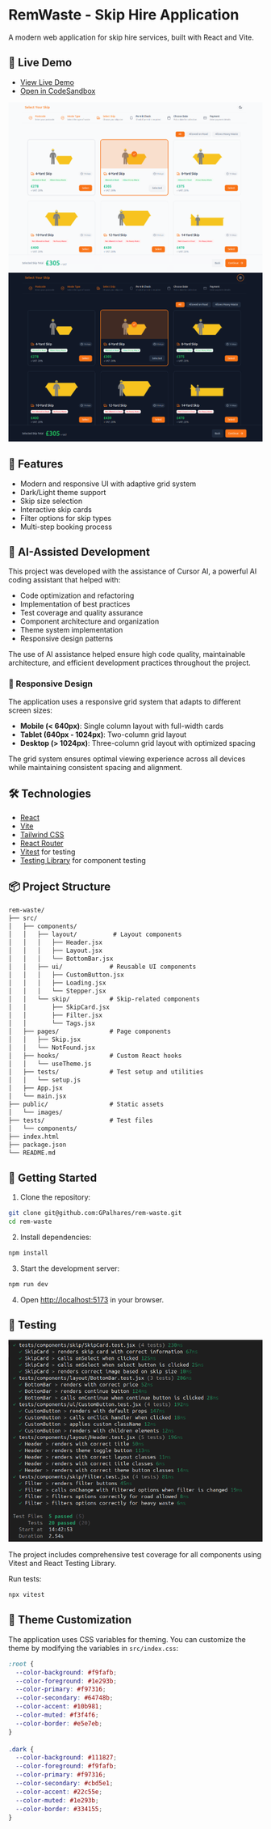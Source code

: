 # RemWaste - Skip Hire Application

A modern web application for skip hire services, built with React and Vite.

## 🔗 Live Demo

- [View Live Demo](https://rem-waste-eta.vercel.app/skip)
- [Open in CodeSandbox](https://codesandbox.io/p/github/GPalhares/rem-waste/main?import=true)

![Light Theme](public/images/light-theme.png)
![Dark Theme](public/images/dark-theme.png)

## 🚀 Features

- Modern and responsive UI with adaptive grid system
- Dark/Light theme support
- Skip size selection
- Interactive skip cards
- Filter options for skip types
- Multi-step booking process

## 🤖 AI-Assisted Development

This project was developed with the assistance of Cursor AI, a powerful AI coding assistant that helped with:

- Code optimization and refactoring
- Implementation of best practices
- Test coverage and quality assurance
- Component architecture and organization
- Theme system implementation
- Responsive design patterns

The use of AI assistance helped ensure high code quality, maintainable architecture, and efficient development practices throughout the project.

### 📱 Responsive Design

The application uses a responsive grid system that adapts to different screen sizes:

- **Mobile (< 640px)**: Single column layout with full-width cards
- **Tablet (640px - 1024px)**: Two-column grid layout
- **Desktop (> 1024px)**: Three-column grid layout with optimized spacing

The grid system ensures optimal viewing experience across all devices while maintaining consistent spacing and alignment.

## 🛠️ Technologies

- [React](https://reactjs.org/)
- [Vite](https://vitejs.dev/)
- [Tailwind CSS](https://tailwindcss.com/)
- [React Router](https://reactrouter.com/)
- [Vitest](https://vitest.dev/) for testing
- [Testing Library](https://testing-library.com/) for component testing

## 📦 Project Structure

```
rem-waste/
├── src/
│   ├── components/
│   │   ├── layout/          # Layout components
│   │   │   ├── Header.jsx
│   │   │   ├── Layout.jsx
│   │   │   └── BottomBar.jsx
│   │   ├── ui/             # Reusable UI components
│   │   │   ├── CustomButton.jsx
│   │   │   ├── Loading.jsx
│   │   │   └── Stepper.jsx
│   │   └── skip/           # Skip-related components
│   │       ├── SkipCard.jsx
│   │       ├── Filter.jsx
│   │       └── Tags.jsx
│   ├── pages/              # Page components
│   │   ├── Skip.jsx
│   │   └── NotFound.jsx
│   ├── hooks/              # Custom React hooks
│   │   └── useTheme.js
│   ├── tests/              # Test setup and utilities
│   │   └── setup.js
│   ├── App.jsx
│   └── main.jsx
├── public/                 # Static assets
│   └── images/
├── tests/                  # Test files
│   └── components/
├── index.html
├── package.json
└── README.md
```

## 🚀 Getting Started

1. Clone the repository:

```bash
git clone git@github.com:GPalhares/rem-waste.git
cd rem-waste
```

2. Install dependencies:

```bash
npm install
```

3. Start the development server:

```bash
npm run dev
```

4. Open [http://localhost:5173](http://localhost:5173) in your browser.

## 🧪 Testing

![Tests](public/images/tests.png)

The project includes comprehensive test coverage for all components using Vitest and React Testing Library.

Run tests:

```bash
npx vitest
```

## 🎨 Theme Customization

The application uses CSS variables for theming. You can customize the theme by modifying the variables in `src/index.css`:

```css
:root {
  --color-background: #f9fafb;
  --color-foreground: #1e293b;
  --color-primary: #f97316;
  --color-secondary: #64748b;
  --color-accent: #10b981;
  --color-muted: #f3f4f6;
  --color-border: #e5e7eb;
}

.dark {
  --color-background: #111827;
  --color-foreground: #f9fafb;
  --color-primary: #f97316;
  --color-secondary: #cbd5e1;
  --color-accent: #22c55e;
  --color-muted: #1e293b;
  --color-border: #334155;
}
```
